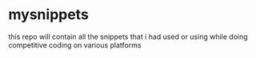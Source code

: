 # mysnippets
this repo will contain all the snippets that i had used or using while doing competitive coding on various platforms
